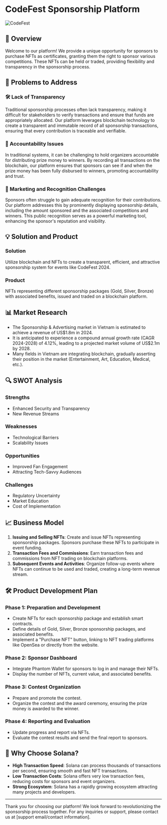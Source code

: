 # CodeFest Sponsorship Platform

![CodeFest](https://github.com/ThuanTheBadLuckCoder/hackathon/assets/102339067/b2f195bb-4ba4-47a9-84d8-7560b10e55b5)

## 🌟 Overview

Welcome to our platform! We provide a unique opportunity for sponsors to purchase NFTs as certificates, granting them the right to sponsor various competitions. These NFTs can be held or traded, providing flexibility and transparency in the sponsorship process.

## 🚀 Problems to Address

### 🛠️ Lack of Transparency

Traditional sponsorship processes often lack transparency, making it difficult for stakeholders to verify transactions and ensure that funds are appropriately allocated. Our platform leverages blockchain technology to create a transparent and immutable record of all sponsorship transactions, ensuring that every contribution is traceable and verifiable.

### 📜 Accountability Issues

In traditional systems, it can be challenging to hold organizers accountable for distributing prize money to winners. By recording all transactions on the blockchain, our platform ensures that sponsors can see if and when the prize money has been fully disbursed to winners, promoting accountability and trust.

### 🎤 Marketing and Recognition Challenges

Sponsors often struggle to gain adequate recognition for their contributions. Our platform addresses this by prominently displaying sponsorship details, including the amount sponsored and the associated competitions and winners. This public recognition serves as a powerful marketing tool, enhancing the sponsor's reputation and visibility.

## 💡 Solution and Product

### Solution

Utilize blockchain and NFTs to create a transparent, efficient, and attractive sponsorship system for events like CodeFest 2024.

### Product

NFTs representing different sponsorship packages (Gold, Silver, Bronze) with associated benefits, issued and traded on a blockchain platform.

## 📊 Market Research

- The Sponsorship & Advertising market in Vietnam is estimated to achieve a revenue of US$1.8m in 2024.
- It is anticipated to experience a compound annual growth rate (CAGR 2024-2028) of 4.12%, leading to a projected market volume of US$2.1m by 2028.
- Many fields in Vietnam are integrating blockchain, gradually asserting their position in the market (Entertainment, Art, Education, Medical, etc.).

## 🔍 SWOT Analysis

### Strengths

- Enhanced Security and Transparency
- New Revenue Streams

### Weaknesses

- Technological Barriers
- Scalability Issues

### Opportunities

- Improved Fan Engagement
- Attracting Tech-Savvy Audiences

### Challenges

- Regulatory Uncertainty
- Market Education
- Cost of Implementation

## 📈 Business Model

1. **Issuing and Selling NFTs**: Create and issue NFTs representing sponsorship packages. Sponsors purchase these NFTs to participate in event funding.
2. **Transaction Fees and Commissions**: Earn transaction fees and commissions from NFT trading on blockchain platforms.
3. **Subsequent Events and Activities**: Organize follow-up events where NFTs can continue to be used and traded, creating a long-term revenue stream.

## 🛠️ Product Development Plan

### Phase 1: Preparation and Development

- Create NFTs for each sponsorship package and establish smart contracts.
- Define details of Gold, Silver, Bronze sponsorship packages, and associated benefits.
- Implement a "Purchase NFT" button, linking to NFT trading platforms like OpenSea or directly from the website.

### Phase 2: Sponsor Dashboard

- Integrate Phantom Wallet for sponsors to log in and manage their NFTs.
- Display the number of NFTs, current value, and associated benefits.

### Phase 3: Contest Organization

- Prepare and promote the contest.
- Organize the contest and the award ceremony, ensuring the prize money is awarded to the winner.

### Phase 4: Reporting and Evaluation

- Update progress and report via NFTs.
- Evaluate the contest results and send the final report to sponsors.

## 🏅 Why Choose Solana?

- **High Transaction Speed**: Solana can process thousands of transactions per second, ensuring smooth and fast NFT transactions.
- **Low Transaction Costs**: Solana offers very low transaction fees, reducing costs for sponsors and event organizers.
- **Strong Ecosystem**: Solana has a rapidly growing ecosystem attracting many projects and developers.

---

Thank you for choosing our platform! We look forward to revolutionizing the sponsorship process together. For any inquiries or support, please contact us at [support email/contact information].
